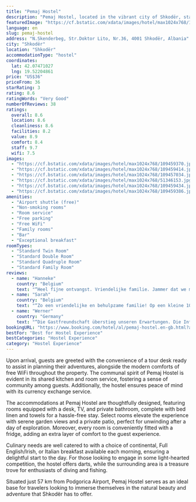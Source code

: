```yaml
---
title: "Pemaj Hostel"
description: "Pemaj Hostel, located in the vibrant city of Shkodër, stands out as a haven for travelers seeking both adventure and comfort."
featuredImage: "https://cf.bstatic.com/xdata/images/hotel/max1024x768/109459370.jpg?k=6dba6fc0a0acfa39fb3e454886461d14231de5b747684defaf984e22b2b26494&o=&hp=1"
language: en
slug: pemaj-hostel
address: "N.Skenderbeg, Str.Doktor Lito, Nr.36, 4001 Shkodër, Albania"
city: "Shkodër"
location: "Shkodër"
accommodationType: "hostel"
coordinates:
  lat: 42.07471027
  lng: 19.52204861
price: "US$36"
priceFrom: 36
starRating: 3
rating: 8.6
ratingWords: "Very Good"
numberOfReviews: 38
ratings:
  overall: 8.6
  location: 8.6
  cleanliness: 8.6
  facilities: 8.2
  value: 8.9
  comfort: 8.4
  staff: 9.7
  wifi: 7.5
images:
  - "https://cf.bstatic.com/xdata/images/hotel/max1024x768/109459370.jpg?k=6dba6fc0a0acfa39fb3e454886461d14231de5b747684defaf984e22b2b26494&o=&hp=1"
  - "https://cf.bstatic.com/xdata/images/hotel/max1024x768/109459414.jpg?k=77968be1c0d54a9e151e9f053a677e9d568331c9a2f3b57e1cc2ad6a7398f929&o=&hp=1"
  - "https://cf.bstatic.com/xdata/images/hotel/max1024x768/109457034.jpg?k=ff55e53e1387629fd69be864820fc6be6881a664c15c439ab845e298254baa42&o=&hp=1"
  - "https://cf.bstatic.com/xdata/images/hotel/max1024x768/51346153.jpg?k=9a1e7cfe1d764c39b080098e15158f338691b645c14df4d2baefe8590c7fc3ed&o=&hp=1"
  - "https://cf.bstatic.com/xdata/images/hotel/max1024x768/109459434.jpg?k=961eab6abf482ccbcaf24b7a69795c0b6c49883372f33726dcf67498b2bed5e2&o=&hp=1"
  - "https://cf.bstatic.com/xdata/images/hotel/max1024x768/109459386.jpg?k=79fc4af9a1ee1aa9480debffcee8c148b050d1cf284bb1d166cf240e8b33b3da&o=&hp=1"
amenities:
  - "Airport shuttle (free)"
  - "Non-smoking rooms"
  - "Room service"
  - "Free parking"
  - "Free WiFi"
  - "Family rooms"
  - "Bar"
  - "Exceptional breakfast"
roomTypes:
  - "Standard Twin Room"
  - "Standard Double Room"
  - "Standard Quadruple Room"
  - "Standard Family Room"
reviews:
  - name: "Hanneke"
    country: "Belgium"
    text: "“Heel fijne ontvangst. Vriendelijke familie. Jammer dat we maar 1 nachtje konden blijven.”"
  - name: "Sarah"
    country: "Belgium"
    text: "“Zo een vriendelijke en behulpzame familie! Op een kleine 10 minuutjes wandelen van de hoofdstraat. Copieus ontbijt. Wagen kan in afgesloten binnenplaats.”"
  - name: "Werner"
    country: "Germany"
    text: "“Die Gastfreundschaft überstieg unseren Erwartungen. Die Informationen und die Hilfsbereitschaft der Gastgeber haben uns sehr geholfen. Die hauseigene Verpflegung haben wir sehr genossen. Wir fühlten uns während unserem Aufenthalt wie unter...”"
bookingURL: "https://www.booking.com/hotel/al/pemaj-hostel.en-gb.html?aid=8035640"
bestFor: "Best for Hostel Experience"
bestCategories: "Hostel Experience"
category: "Hostel Experience"
---
```


Upon arrival, guests are greeted with the convenience of a tour desk ready to assist in planning their adventures, alongside the modern comforts of free WiFi throughout the property. The communal spirit of Pemaj Hostel is evident in its shared kitchen and room service, fostering a sense of community among guests. Additionally, the hostel ensures peace of mind with its currency exchange service.

The accommodations at Pemaj Hostel are thoughtfully designed, featuring rooms equipped with a desk, TV, and private bathroom, complete with bed linen and towels for a hassle-free stay. Select rooms elevate the experience with serene garden views and a private patio, perfect for unwinding after a day of exploration. Moreover, every room is conveniently fitted with a fridge, adding an extra layer of comfort to the guest experience.

Culinary needs are well catered to with a choice of continental, Full English/Irish, or Italian breakfast available each morning, ensuring a delightful start to the day. For those looking to engage in some light-hearted competition, the hostel offers darts, while the surrounding area is a treasure trove for enthusiasts of diving and fishing.

Situated just 57 km from Podgorica Airport, Pemaj Hostel serves as an ideal base for travelers looking to immerse themselves in the natural beauty and adventure that Shkodër has to offer.